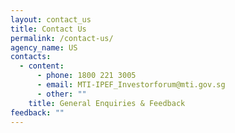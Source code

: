 ```yaml
---
layout: contact_us
title: Contact Us
permalink: /contact-us/
agency_name: US
contacts:
  - content:
      - phone: 1800 221 3005
      - email: MTI-IPEF_Investorforum@mti.gov.sg
      - other: ""
    title: General Enquiries & Feedback
feedback: ""
---
```

